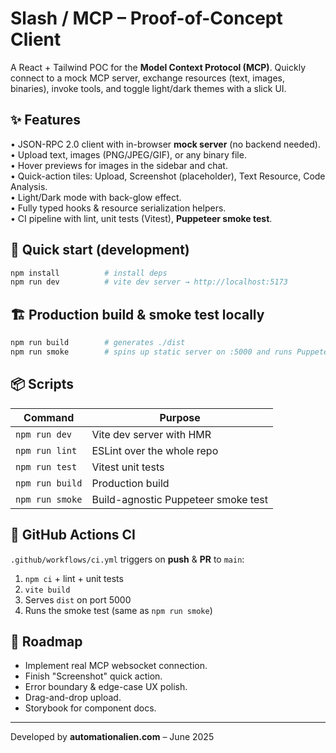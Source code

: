 # Slash / MCP – Proof-of-Concept Client

A React + Tailwind POC for the **Model Context Protocol (MCP)**. Quickly connect to a mock MCP server, exchange resources (text, images, binaries), invoke tools, and toggle light/dark themes with a slick UI.

## ✨ Features

• JSON-RPC 2.0 client with in-browser **mock server** (no backend needed).  
• Upload text, images (PNG/JPEG/GIF), or any binary file.  
• Hover previews for images in the sidebar and chat.  
• Quick-action tiles: Upload, Screenshot (placeholder), Text Resource, Code Analysis.  
• Light/Dark mode with back-glow effect.  
• Fully typed hooks & resource serialization helpers.  
• CI pipeline with lint, unit tests (Vitest), **Puppeteer smoke test**.

## 🚀 Quick start (development)

```bash
npm install          # install deps
npm run dev          # vite dev server → http://localhost:5173
```

## 🏗️ Production build & smoke test locally

```bash
npm run build        # generates ./dist
npm run smoke        # spins up static server on :5000 and runs Puppeteer smoke test
```

## 📦 Scripts

| Command           | Purpose                                     |
|-------------------|---------------------------------------------|
| `npm run dev`     | Vite dev server with HMR                    |
| `npm run lint`    | ESLint over the whole repo                  |
| `npm run test`    | Vitest unit tests                           |
| `npm run build`   | Production build                            |
| `npm run smoke`   | Build-agnostic Puppeteer smoke test         |

## 🔄 GitHub Actions CI

`.github/workflows/ci.yml` triggers on **push** & **PR** to `main`:
1. `npm ci` + lint + unit tests  
2. `vite build`  
3. Serves `dist` on port 5000  
4. Runs the smoke test (same as `npm run smoke`)

## 📝 Roadmap

- Implement real MCP websocket connection.  
- Finish "Screenshot" quick action.  
- Error boundary & edge-case UX polish.  
- Drag-and-drop upload.  
- Storybook for component docs.

---
Developed by **automationalien.com** – June 2025 